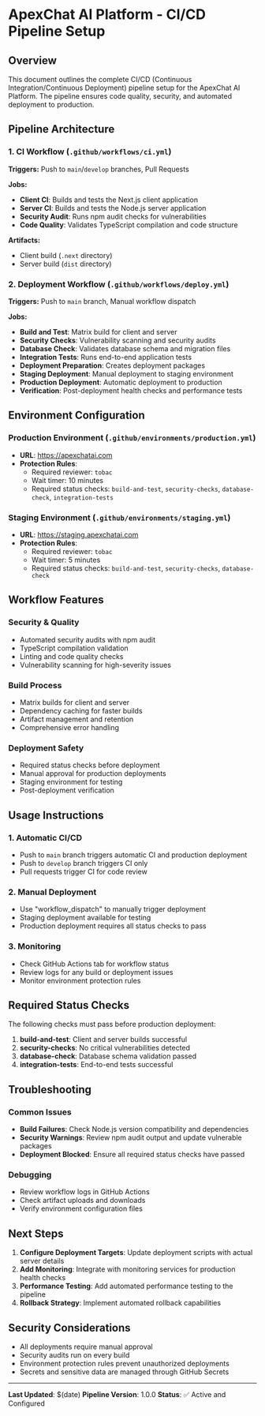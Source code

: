 # ApexChat AI Platform - CI/CD Pipeline Setup

## Overview
This document outlines the complete CI/CD (Continuous Integration/Continuous Deployment) pipeline setup for the ApexChat AI Platform. The pipeline ensures code quality, security, and automated deployment to production.

## Pipeline Architecture

### 1. CI Workflow (`.github/workflows/ci.yml`)
**Triggers:** Push to `main`/`develop` branches, Pull Requests

**Jobs:**
- **Client CI**: Builds and tests the Next.js client application
- **Server CI**: Builds and tests the Node.js server application  
- **Security Audit**: Runs npm audit checks for vulnerabilities
- **Code Quality**: Validates TypeScript compilation and code structure

**Artifacts:**
- Client build (`.next` directory)
- Server build (`dist` directory)

### 2. Deployment Workflow (`.github/workflows/deploy.yml`)
**Triggers:** Push to `main` branch, Manual workflow dispatch

**Jobs:**
- **Build and Test**: Matrix build for client and server
- **Security Checks**: Vulnerability scanning and security audits
- **Database Check**: Validates database schema and migration files
- **Integration Tests**: Runs end-to-end application tests
- **Deployment Preparation**: Creates deployment packages
- **Staging Deployment**: Manual deployment to staging environment
- **Production Deployment**: Automatic deployment to production
- **Verification**: Post-deployment health checks and performance tests

## Environment Configuration

### Production Environment (`.github/environments/production.yml`)
- **URL**: https://apexchatai.com
- **Protection Rules**:
  - Required reviewer: `tobac`
  - Wait timer: 10 minutes
  - Required status checks: `build-and-test`, `security-checks`, `database-check`, `integration-tests`

### Staging Environment (`.github/environments/staging.yml`)
- **URL**: https://staging.apexchatai.com
- **Protection Rules**:
  - Required reviewer: `tobac`
  - Wait timer: 5 minutes
  - Required status checks: `build-and-test`, `security-checks`, `database-check`

## Workflow Features

### Security & Quality
- Automated security audits with npm audit
- TypeScript compilation validation
- Linting and code quality checks
- Vulnerability scanning for high-severity issues

### Build Process
- Matrix builds for client and server
- Dependency caching for faster builds
- Artifact management and retention
- Comprehensive error handling

### Deployment Safety
- Required status checks before deployment
- Manual approval for production deployments
- Staging environment for testing
- Post-deployment verification

## Usage Instructions

### 1. Automatic CI/CD
- Push to `main` branch triggers automatic CI and production deployment
- Push to `develop` branch triggers CI only
- Pull requests trigger CI for code review

### 2. Manual Deployment
- Use "workflow_dispatch" to manually trigger deployment
- Staging deployment available for testing
- Production deployment requires all status checks to pass

### 3. Monitoring
- Check GitHub Actions tab for workflow status
- Review logs for any build or deployment issues
- Monitor environment protection rules

## Required Status Checks

The following checks must pass before production deployment:

1. **build-and-test**: Client and server builds successful
2. **security-checks**: No critical vulnerabilities detected
3. **database-check**: Database schema validation passed
4. **integration-tests**: End-to-end tests successful

## Troubleshooting

### Common Issues
- **Build Failures**: Check Node.js version compatibility and dependencies
- **Security Warnings**: Review npm audit output and update vulnerable packages
- **Deployment Blocked**: Ensure all required status checks have passed

### Debugging
- Review workflow logs in GitHub Actions
- Check artifact uploads and downloads
- Verify environment configuration files

## Next Steps

1. **Configure Deployment Targets**: Update deployment scripts with actual server details
2. **Add Monitoring**: Integrate with monitoring services for production health checks
3. **Performance Testing**: Add automated performance testing to the pipeline
4. **Rollback Strategy**: Implement automated rollback capabilities

## Security Considerations

- All deployments require manual approval
- Security audits run on every build
- Environment protection rules prevent unauthorized deployments
- Secrets and sensitive data are managed through GitHub Secrets

---

**Last Updated**: $(date)
**Pipeline Version**: 1.0.0
**Status**: ✅ Active and Configured
